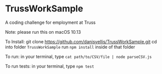 # TrussWorkSample
A coding challenge for employment at Truss

Note: please run this on macOS 10.13

To Install:
git clone https://github.com/danisyellis/TrussWorkSample.git
cd into folder `TrussWorkSample`
run `npm install` inside of that folder


To run:
in your terminal, type `cat path/to/CSV/file | node parseCSV.js`

To run tests:
in your terminal, type `npm test`
